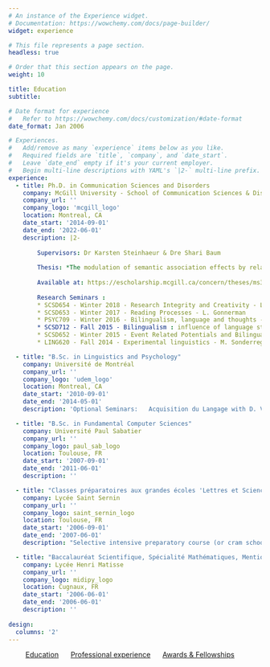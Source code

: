 ```yaml
---
# An instance of the Experience widget.
# Documentation: https://wowchemy.com/docs/page-builder/
widget: experience

# This file represents a page section.
headless: true

# Order that this section appears on the page.
weight: 10

title: Education
subtitle:

# Date format for experience
#   Refer to https://wowchemy.com/docs/customization/#date-format
date_format: Jan 2006

# Experiences.
#   Add/remove as many `experience` items below as you like.
#   Required fields are `title`, `company`, and `date_start`.
#   Leave `date_end` empty if it's your current employer.
#   Begin multi-line descriptions with YAML's `|2-` multi-line prefix.
experience:
  - title: Ph.D. in Communication Sciences and Disorders
    company: McGill University - School of Communication Sciences & Disorders
    company_url: ''
    company_logo: 'mcgill_logo'
    location: Montreal, CA
    date_start: '2014-09-01'
    date_end: '2022-06-01'
    description: |2-
        
        Supervisors: Dr Karsten Steinhaeur & Dre Shari Baum 
        
        Thesis: *The modulation of semantic association effects by relational and syntactic structures: behavioral and brain correlates*
        
        Available at: https://escholarship.mcgill.ca/concern/theses/ms35tf18g
        
        Research Seminars :
        * SCSD654 - Winter 2018 - Research Integrity and Creativity - L. Polka
        * SCSD653 - Winter 2017 - Reading Processes - L. Gonnerman
        * PSYC709 - Winter 2016 - Bilingualism, language and thoughts - D. Titone
        * SCSD712 - Fall 2015 - Bilingualism : influence of language status and input - E. Thordardottir
        * SCSD652 - Winter 2015 - Event Related Potentials and Bilingualism - K. Steinhauer
        * LING620 - Fall 2014 - Experimental linguistics - M. Sonderreger

  - title: "B.Sc. in Linguistics and Psychology"
    company: Université de Montréal
    company_url: ''
    company_logo: 'udem_logo'
    location: Montreal, CA
    date_start: '2010-09-01'
    date_end: '2014-05-01'
    description: 'Optional Seminars:   Acquisition du Langage with D. Valois, Neuropsychologie du langage with P.Royle et Origine du langage with D. Bouchard'

  - title: "B.Sc. in Fundamental Computer Sciences"
    company: Université Paul Sabatier
    company_url: ''
    company_logo: paul_sab_logo
    location: Toulouse, FR
    date_start: '2007-09-01'
    date_end: '2011-06-01'
    description: ''

  - title: "Classes préparatoires aux grandes écoles 'Lettres et Sciences Sociales'"
    company: Lycée Saint Sernin
    company_url: ''
    company_logo: saint_sernin_logo
    location: Toulouse, FR
    date_start: '2006-09-01'
    date_end: '2007-06-01'
    description: "Selective intensive preparatory course (or cram school) with the main goal of training students for enrolment in one of the French ['grandes écoles'](https://en.wikipedia.org/wiki/Grande_%C3%A9cole)."

  - title: "Baccalauréat Scientifique, Spécialité Mathématiques, Mention Très bien"
    company: Lycée Henri Matisse
    company_url: ''
    company_logo: midipy_logo
    location: Cugnaux, FR
    date_start: '2006-06-01'
    date_end: '2006-06-01'
    description: ''
    
design:
  columns: '2'
---
```


<p style="text-align: center;"> <a style='margin-right: 20px' href="#education">Education</a> 
<a style='margin-right: 20px' href="#experience">Professional experience</a>
<a style='margin-right: 20px' href="#awards">Awards & Fellowships</a> </p>